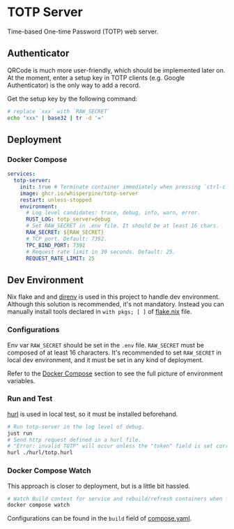# TOTP Server

Time-based One-time Password (TOTP) web server.

## Authenticator

QRCode is much more user-friendly, which should be implemented later on.
At the moment, enter a setup key in TOTP clients (e.g. Google Authenticator)
is the only way to add a record.

Get the setup key by the following command:

```sh
# replace `xxx` with `RAW_SECRET`
echo "xxx" | base32 | tr -d '='
```

## Deployment

### Docker Compose

```yaml
services:
  totp-server:
    init: true # Terminate container immediately when pressing `ctrl-c`.
    image: ghcr.io/whisperpine/totp-server
    restart: unless-stopped
    environment:
      # Log level candidates: trace, debug, info, warn, error.
      RUST_LOG: totp_server=debug
      # Set RAW_SECRET in .env file. It should be at least 16 chars.
      RAW_SECRET: ${RAW_SECRET}
      # TCP port. Default: 7392.
      TPC_BIND_PORT: 7392
      # Request rate limit in 30 seconds. Default: 25.
      REQUEST_RATE_LIMIT: 25
```

## Dev Environment

Nix flake and and [direnv](https://github.com/direnv/direnv)
is used in this project to handle dev environment.
Although this solution is recommended, it's not mandatory.
Instead you can manually install tools declared
in `with pkgs; [ ]` of [flake.nix](./flake.nix) file.

### Configurations

Env var `RAW_SECRET` should be set in the `.env` file.
`RAW_SECRET` must be composed of at least 16 characters.
It's recommended to set `RAW_SECRET` in local dev environment,
and it must be set in any kind of deployment.

Refer to the [Docker Compose](#docker-compose) section to see the full picture
of environment variables.

### Run and Test

[hurl](https://github.com/Orange-OpenSource/hurl)
is used in local test, so it must be installed beforehand.

```sh
# Run totp-server in the log level of debug.
just run
# Send http request defined in a hurl file.
# "Error: invalid TOTP" will occur unless the "token" field is set correctly.
hurl ./hurl/totp.hurl
```

### Docker Compose Watch

This approach is closer to deployment, but is a little bit hassled.

```sh
# Watch Build context for service and rebuild/refresh containers when files are updated.
docker compose watch
```

Configurations can be found in the `build` field of [compose.yaml](./compose.yaml).
